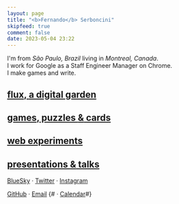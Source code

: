 ```yaml
---
layout: page
title: "<b>Fernando</b> Serboncini"
skipfeed: true
comment: false
date: 2023-05-04 23:22
---
```


I'm from *São Paulo, Brazil* living in *Montreal, Canada*.<br>
I work for Google as a Staff Engineer Manager on Chrome.<br>
I make games and write.


<div id="high">

## [flux<strong>,</strong> **a digital garden**](/flux)

## [games<strong>,</strong> puzzles **&** cards](/games)

## [**web** experiments](/exp)

## [presentations **&** talks](/talks)

</div>

<div id="else">

[BlueSky](https://bsky.app/profile/fserb.com) &middot;
[Twitter](https://twitter.com/fserb) &middot;
[Instagram](https://instagram.com/fserb)

[GitHub](https://github.com/fserb) &middot;
[Email](mailto:fserb@fserb.com)
{# &middot; [Calendar](https://calendly.com/fserb/30min)#}

</div>
